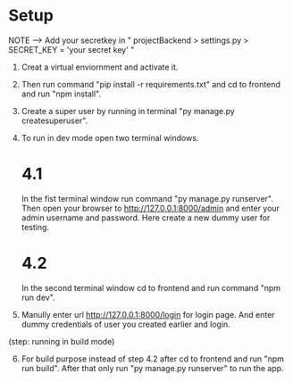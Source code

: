 # Setup

NOTE --> Add your secretkey in " projectBackend > settings.py > SECRET_KEY = 'your secret key' "

1. Creat a virtual enviornment and activate it.
2. Then run command "pip install -r requirements.txt" and cd to frontend and run "npm install".
3. Create a super user by running in terminal "py manage.py createsuperuser".
4. To run in dev mode open two terminal windows.

   # 4.1

   In the fist terminal window run command "py manage.py runserver".
   Then open your browser to http://127.0.0.1:8000/admin and enter your admin username and password.
   Here create a new dummy user for testing.

   # 4.2

   In the second terminal window cd to frontend and run command "npm run dev".

5. Manully enter url http://127.0.0.1:8000/login for login page. And enter dummy credentials of user
   you created earlier and login.

(step: running in build mode)

6. For build purpose instead of step 4.2 after cd to frontend and run "npm run build".
   After that only run "py manage.py runserver" to run the app.
